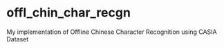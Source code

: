 # offl_chin_char_recgn
My implementation of Offline Chinese Character Recognition using CASIA Dataset
